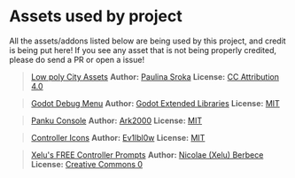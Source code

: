 # Assets used by project

All the assets/addons listed below are being used by this project, and credit is being put here!
If you see any asset that is not being properly credited, please do send a PR or open a issue!

> [Low poly City Assets](https://sketchfab.com/3d-models/low-poly-city-assets-3bb6c7a0db9d4acc8d8302932c0c2688)
> **Author:** [Paulina Sroka](https://sketchfab.com/Paulisia)
> **License:** [CC Attribution 4.0](http://creativecommons.org/licenses/by/4.0/)

> [Godot Debug Menu](https://github.com/godot-extended-libraries/godot-debug-menu)
> **Author:** [Godot Extended Libraries](https://github.com/godot-extended-libraries)
> **License:** [MIT](https://github.com/godot-extended-libraries/godot-debug-menu/blob/master/LICENSE.md)

> [Panku Console](https://github.com/Ark2000/PankuConsole)
> **Author:** [Ark2000](https://github.com/Ark2000)
> **License:** [MIT](https://github.com/Ark2000/PankuConsole/blob/master/LICENSE)

> [Controller Icons](https://godotengine.org/asset-library/asset/1606)
> **Author:** [Ev1lbl0w](https://godotengine.org/asset-library/asset?user=Ev1lbl0w)
> **License:** [MIT](https://mit-license.org/)

> [Xelu's FREE Controller Prompts](https://thoseawesomeguys.com/prompts/)
> **Author:** [Nicolae (Xelu) Berbece](https://twitter.com/xelubest)
> **License:** [Creative Commons 0](https://creativecommons.org/share-your-work/public-domain/cc0/)
